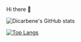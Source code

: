 Hi there 👋

![Dicarbene's GitHub stats](https://github-readme-stats.vercel.app/api?username=Dicarbene&show_icons=true&theme=dracula)

[![Top Langs](https://github-readme-stats.vercel.app/api/top-langs/?username=Dicarbene&theme=dracula&layout=compact)](https://github.com/anuraghazra/github-readme-stats)

